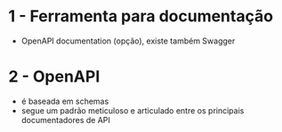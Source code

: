 # 1 - Ferramenta para documentação
  - OpenAPI documentation (opção), existe também Swagger


# 2 - OpenAPI
  - é baseada em schemas
  - segue um padrão meticuloso e articulado entre os principais documentadores de API